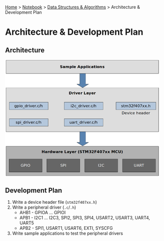 <a href="../../">Home</a> > <a href="../notebook">Notebook</a> > <a href="./">Data Structures & Algorithms</a> > Architecture & Development Plan

# Architecture & Development Plan



## Architecture



<img src="img/mcu-peripheral-driver-development-project-architecture-1685055400431-20.png" alt="mcu-peripheral-driver-development-project-architecture" width="700">





## Development Plan

1. Write a device header file (`stm32f407xx.h`)
2. Write a peripheral driver (`.c`/`.h`)
   * AHB1 - GPIOA ... GPIOI
   * APB1 - I2C1 ... I2C3, SPI2, SPI3, SPI4, USART2, USART3, UART4, UART5
   * APB2 - SPI1, USART1, USART6, EXTI, SYSCFG
3. Write sample applications to test the peripheral drivers
